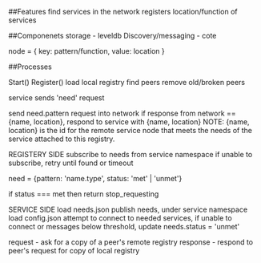 ##Features
find services in the network 
registers location/function of services

##Componenets
storage - leveldb
Discovery/messaging - cote

node = { key: pattern/function, value: location }

##Processes


Start()
    Register()
        load local registry
        find peers
        remove old/broken peers

        





service sends 'need' request

send need.pattern request into network
if response from network == {name, location}, respond to service with {name, location}
NOTE: {name, location} is the id for the remote service node that meets the needs of the service attached to this registry.


REGISTERY SIDE
subscribe to needs from service namespace
if unable to subscribe, retry until found or timeout

need = {pattern: 'name.type', status: 'met' | 'unmet'}

if status === met then return stop_requesting


SERVICE SIDE
load needs.json
publish needs, under service namespace
load config.json
attempt to connect to needed services, 
if unable to connect or messages below threshold, update needs.status = 'unmet'



request - ask for a copy of a peer's remote registry
response - respond to peer's request for copy of local registry
